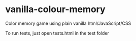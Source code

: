 # vanilla-colour-memory
Color memory game using plain vanilla html/JavaScript/CSS  
  
To run tests, just open tests.html in the test folder  
  
    

